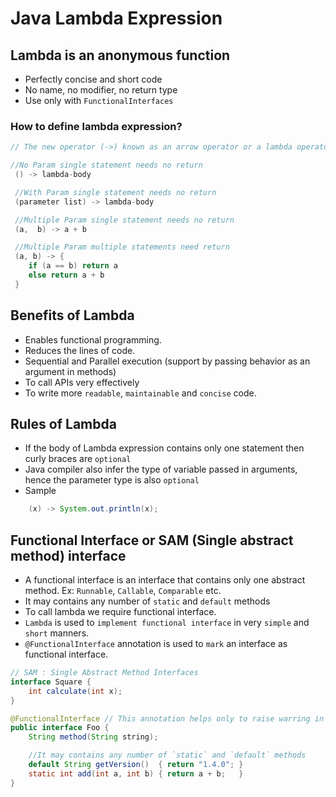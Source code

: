 # Java Lambda Expression

## Lambda is an anonymous function

- Perfectly concise and short code
- No name, no modifier, no return type
- Use only with `FunctionalInterfaces`

### How to define lambda expression?

```java
// The new operator (->) known as an arrow operator or a lambda operator.

//No Param single statement needs no return
 () -> lambda-body

 //With Param single statement needs no return
 (parameter list) -> lambda-body

 //Multiple Param single statement needs no return
 (a,  b) -> a + b

 //Multiple Param multiple statements need return
 (a, b) -> {
    if (a == b) return a
    else return a + b
 }

```

## Benefits of Lambda

- Enables functional programming.
- Reduces the lines of code.
- Sequential and Parallel execution (support by passing behavior as an argument in methods)
- To call APIs very effectively
- To write more `readable`, `maintainable` and `concise` code.

## Rules of Lambda

- If the body of Lambda expression contains only one statement then curly braces are `optional`
- Java compiler also infer the type of variable passed in arguments, hence the parameter type is also `optional`
- Sample

```java
    (x) -> System.out.println(x);
```

## Functional Interface or SAM (Single abstract method) interface

- A functional interface is an interface that contains only one abstract method. Ex: `Runnable`, `Callable`, `Comparable` etc.
- It may contains any number of `static` and `default` methods
- To call lambda we require functional interface.
- `Lambda` is used to `implement functional interface` in very `simple` and `short` manners.
- `@FunctionalInterface` annotation is used to `mark` an interface as functional interface.

```java
// SAM : Single Abstract Method Interfaces
interface Square {
    int calculate(int x);
}

@FunctionalInterface // This annotation helps only to raise warring in case of multiple abstract methods while targeting the FM.
public interface Foo {
    String method(String string);

    //It may contains any number of `static` and `default` methods
    default String getVersion()  { return "1.4.0"; }
    static int add(int a, int b) { return a + b;   }
}
```
